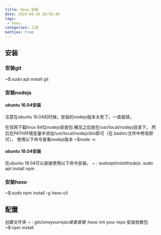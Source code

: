 ```yaml
---
title: hexo 安装
date: 2019-04-26 18:56:46
tags:
 - hexo 
categories: 工具
mathjax: true
---
```


## 安装
### 安装git
~$:sudo apt install git
### 安装nodejs
#### ubuntu 16.04安装
注意在ubuntu 16.04的时候，安装的nodejs版本太老了。一直报错，
>
在官网下载linux 64位nodejs安装包
解压之后放在/usr/local/nodejs目录下。
然后在PATH环境变量中添加/usr/local/nodejs/bin即可（在.bashrc文件中修改即可）。
使用以下命令查看nodejs版本
~$node -v
#### ubuntu 18.04安装
在ubuntu 18.04可以直接使用以下命令安装。
~$:sudo apt install nodejs
~$:sudo apt install npm

### 安装hexo 
~$:sudo npm install -g hexo-cli

## 配置
创建文件夹
~$:git clone your repo
或者直接
~$:hexo init your repo
安装依赖包
~$:npm install 
